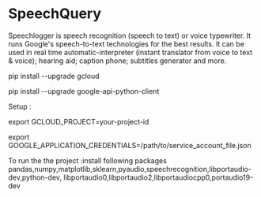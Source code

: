 # SpeechQuery
Speechlogger is speech recognition (speech to text) or voice typewriter. It runs Google's speech-to-text technologies for the best results. It can be used in real time automatic-interpreter (instant translator from voice to text &amp; voice); hearing aid; caption phone; subtitles generator and more.

pip install --upgrade gcloud

pip install --upgrade google-api-python-client

Setup :

export GCLOUD_PROJECT=your-project-id

export GOOGLE_APPLICATION_CREDENTIALS=/path/to/service_account_file.json

To run the the project :install following packages
pandas,numpy,matplotlib,sklearn,pyaudio,speechrecognition,libportaudio-dev,python-dev,
libportaudio0,libportaudio2,libportaudiocpp0,portaudio19-dev

